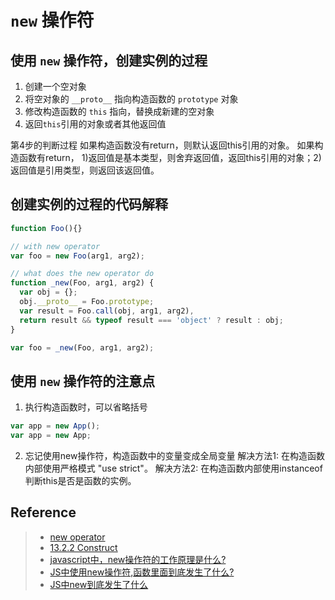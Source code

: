 # `new` 操作符

## 使用 `new` 操作符，创建实例的过程
1. 创建一个空对象
2. 将空对象的 `__proto__` 指向构造函数的 `prototype` 对象
3. 修改构造函数的 `this` 指向，替换成新建的空对象
4. 返回`this`引用的对象或者其他返回值

第4步的判断过程
如果构造函数没有return，则默认返回this引用的对象。
如果构造函数有return， 1)返回值是基本类型，则舍弃返回值，返回this引用的对象；2)返回值是引用类型，则返回该返回值。

## 创建实例的过程的代码解释
```javascript
function Foo(){}

// with new operator
var foo = new Foo(arg1, arg2);

// what does the new operator do
function _new(Foo, arg1, arg2) {
  var obj = {};
  obj.__proto__ = Foo.prototype;
  var result = Foo.call(obj, arg1, arg2),
  return result && typeof result === 'object' ? result : obj;
}

var foo = _new(Foo, arg1, arg2);
```

## 使用 `new` 操作符的注意点
1. 执行构造函数时，可以省略括号
```javascript
var app = new App();
var app = new App;
```

2. 忘记使用new操作符，构造函数中的变量变成全局变量
解决方法1: 在构造函数内部使用严格模式 "use strict"。
解决方法2: 在构造函数内部使用instanceof判断this是否是函数的实例。


## Reference
> - [new operator](https://developer.mozilla.org/en-US/docs/Web/JavaScript/Reference/Operators/new)
> - [13.2.2 Construct](http://www.ecma-international.org/ecma-262/5.1/#sec-13.2.2)
> - [javascript中，new操作符的工作原理是什么?](https://www.zhihu.com/question/36440948)
> - [JS中使用new操作符,函数里面到底发生了什么?](http://zhenghaoju700.blog.163.com/blog/static/13585951820146271446717/)
> - [JS中new到底发生了什么](http://warjiang.github.io/devcat/2016/05/12/JS中new到底发生了什么/)
